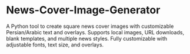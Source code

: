 # News-Cover-Image-Generator
A Python tool to create square news cover images with customizable Persian/Arabic text and overlays. Supports local images, URL downloads, blank templates, and multiple news styles. Fully customizable with adjustable fonts, text size, and overlays.
